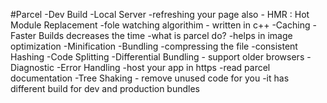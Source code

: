 #Parcel
-Dev Build
-Local Server
-refreshing your page also - HMR : Hot Module Replacement
-fole watching algorithim - written in c++
-Caching - Faster Builds decreases the time
-what is parcel do?
-helps in image optimization
-Minification
-Bundling
-compressing the file
-consistent Hashing
-Code Splitting
-Differential Bundling - support older browsers
-Diagnostic
-Error Handling
-host your app in https
-read parcel documentation
-Tree Shaking - remove unused code for you
-it has different build for dev and production bundles